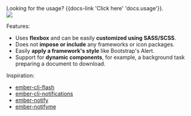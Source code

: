 <aside>
  Looking for the usage? {{docs-link 'Click here' 'docs.usage'}}.
</aside>

<div class="docs-flex docs-flex-col">
  <div class="docs-self-center">
    <img src="{{rootUrl}}assets/images/notification-demo.gif" />
  </div>
</div>

Features:

* Uses **flexbox** and can be easily **customized using SASS/SCSS**.
* Does not **impose or include** any frameworks or icon packages.
* Easily **apply a framework's style** like Bootstrap's Alert.
* Support for **dynamic components**, for example, a background task
preparing a document to download.

Inspiration:

* [ember-cli-flash](https://github.com/poteto/ember-cli-flash)
* [ember-cli-notifications](https://github.com/stonecircle/ember-cli-notifications)
* [ember-notify](https://github.com/aexmachina/ember-notify)
* [ember-notifyme](https://github.com/IgorKvasn/ember-notifyme)

